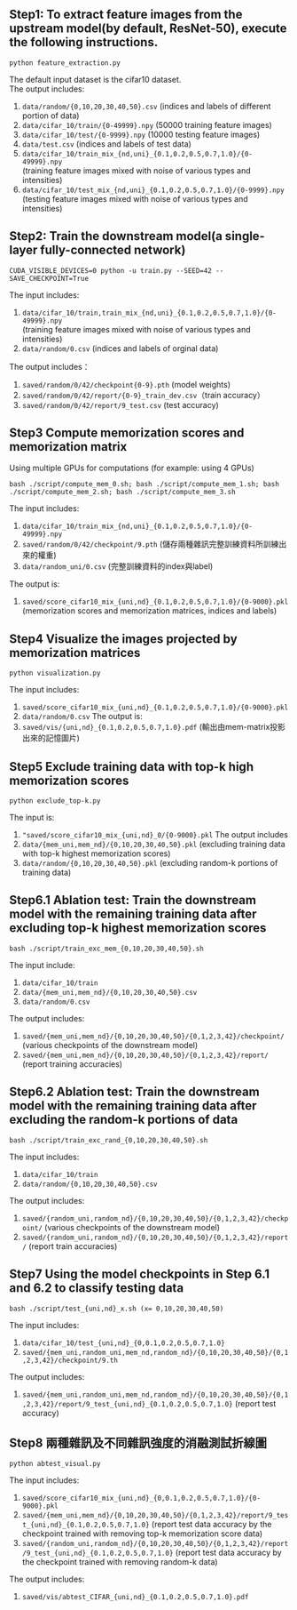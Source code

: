 ## Step1: To extract feature images from the upstream model(by default, ResNet-50), execute the following instructions.
```shell
python feature_extraction.py
```
The default input dataset is the cifar10 dataset.</br>
The output includes:
1. `data/random/{0,10,20,30,40,50}.csv` (indices and labels of different portion of data)
2. `data/cifar_10/train/{0-49999}.npy` (50000 training feature images)
3. `data/cifar_10/test/{0-9999}.npy` (10000 testing feature images)
4. `data/test.csv` (indices and labels of test data)
5. `data/cifar_10/train_mix_{nd,uni}_{0.1,0.2,0.5,0.7,1.0}/{0-49999}.npy`</br>
   (training feature images mixed with noise of various types and intensities)
6. `data/cifar_10/test_mix_{nd,uni}_{0.1,0.2,0.5,0.7,1.0}/{0-9999}.npy` </br>
   (testing feature images mixed with noise of various types and intensities)

## Step2: Train the downstream model(a single-layer fully-connected network)
```shell
CUDA_VISIBLE_DEVICES=0 python -u train.py --SEED=42 --SAVE_CHECKPOINT=True
```
The input includes:
1. `data/cifar_10/train,train_mix_{nd,uni}_{0.1,0.2,0.5,0.7,1.0}/{0-49999}.npy`</br>
(training feature images mixed with noise of various types and intensities)
2. `data/random/0.csv` (indices and labels of orginal data) </br>

The output includes：
1. `saved/random/0/42/checkpoint{0-9}.pth` (model weights)
2. `saved/random/0/42/report/{0-9}_train_dev.csv`（train accuracy）
3. `saved/random/0/42/report/9_test.csv` (test accuracy)

## Step3 Compute memorization scores and memorization matrix
Using multiple GPUs for computations (for example: using 4 GPUs)
```shell
bash ./script/compute_mem_0.sh; bash ./script/compute_mem_1.sh; bash ./script/compute_mem_2.sh; bash ./script/compute_mem_3.sh
```
The input includes:
1. `data/cifar_10/train_mix_{nd,uni}_{0.1,0.2,0.5,0.7,1.0}/{0-49999}.npy`
2. `saved/random/0/42/checkpoint/9.pth` (儲存兩種雜訊完整訓練資料所訓練出來的權重)
3. `data/random_uni/0.csv` (完整訓練資料的index與label)</br>

The output is:
1. `saved/score_cifar10_mix_{uni,nd}_{0.1,0.2,0.5,0.7,1.0}/{0-9000}.pkl` (memorization scores and memorization matrices, indices and labels)

## Step4 Visualize the images projected by memorization matrices
```shell
python visualization.py
```
The input includes:
1. `saved/score_cifar10_mix_{uni,nd}_{0.1,0.2,0.5,0.7,1.0}/{0-9000}.pkl`
2. `data/random/0.csv`
The output is:
1. `saved/vis/{uni,nd}_{0.1,0.2,0.5,0.7,1.0}.pdf` (輸出由mem-matrix投影出來的記憶圖片)

## Step5 Exclude training data with top-k high memorization scores
```shell
python exclude_top-k.py
```
The input is:
1. `"saved/score_cifar10_mix_{uni,nd}_0/{0-9000}.pkl`
The output includes
1. `data/{mem_uni,mem_nd}/{0,10,20,30,40,50}.pkl` (excluding training data with top-k highest memorization scores)
2. `data/random/{0,10,20,30,40,50}.pkl` (excluding random-k portions of training data)

## Step6.1 Ablation test: Train the downstream model with the remaining training data after excluding top-k highest memorization scores
```shell
bash ./script/train_exc_mem_{0,10,20,30,40,50}.sh
```
The input include:
1. `data/cifar_10/train`
2. `data/{mem_uni,mem_nd}/{0,10,20,30,40,50}.csv`
3. `data/random/0.csv` </br>

The output includes:
1. `saved/{mem_uni,mem_nd}/{0,10,20,30,40,50}/{0,1,2,3,42}/checkpoint/`  (various checkpoints of the downstream model)
2. `saved/{mem_uni,mem_nd}/{0,10,20,30,40,50}/{0,1,2,3,42}/report/`  (report training accuracies)

## Step6.2 Ablation test: Train the downstream model with the remaining training data after excluding the random-k portions of data
```shell
bash ./script/train_exc_rand_{0,10,20,30,40,50}.sh
```
The input includes:
1. `data/cifar_10/train`
2. `data/random/{0,10,20,30,40,50}.csv` </br>

The output includes:
1. `saved/{random_uni,random_nd}/{0,10,20,30,40,50}/{0,1,2,3,42}/checkpoint/`  (various checkpoints of the downstream model)
2. `saved/{random_uni,random_nd}/{0,10,20,30,40,50}/{0,1,2,3,42}/report/`  (report train accuracies)

## Step7 Using the model checkpoints in Step 6.1 and 6.2 to classify testing data
```shell
bash ./script/test_{uni,nd}_x.sh (x= 0,10,20,30,40,50)
```
The input includes:
1. `data/cifar_10/test_{uni,nd}_{0,0.1,0.2,0.5,0.7,1.0}`
2. `saved/{mem_uni,random_uni,mem_nd,random_nd}/{0,10,20,30,40,50}/{0,1,2,3,42}/checkpoint/9.th` </br>

The output includes:
1. `saved/{mem_uni,random_uni,mem_nd,random_nd}/{0,10,20,30,40,50}/{0,1,2,3,42}/report/9_test_{uni,nd}_{0.1,0.2,0.5,0.7,1.0}`  (report test accuracy)

## Step8 兩種雜訊及不同雜訊強度的消融測試折線圖
```shell
python abtest_visual.py
```
The input includes:
1. `saved/score_cifar10_mix_{uni,nd}_{0,0.1,0.2,0.5,0.7,1.0}/{0-9000}.pkl`
2. `saved/{mem_uni,mem_nd}/{0,10,20,30,40,50}/{0,1,2,3,42}/report/9_test_{uni,nd}_{0.1,0.2,0.5,0.7,1.0}`  (report test data accuracy by the checkpoint trained with removing top-k memorization score data)
3. `saved/{random_uni,random_nd}/{0,10,20,30,40,50}/{0,1,2,3,42}/report/9_test_{uni,nd}_{0.1,0.2,0.5,0.7,1.0}` (report test data accuracy by the checkpoint trained with removing random-k data) </br>

The output includes:
1. `saved/vis/abtest_CIFAR_{uni,nd}_{0.1,0.2,0.5,0.7,1.0}.pdf`
